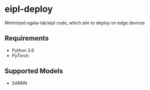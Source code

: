# eipl-deploy
Minimized ogata-lab/eipl code, which aim to deploy on edge devices


## Requirements
- Python 3.8
- PyTorch
<!-- - TensorRT -->

## Supported Models
- SARNN